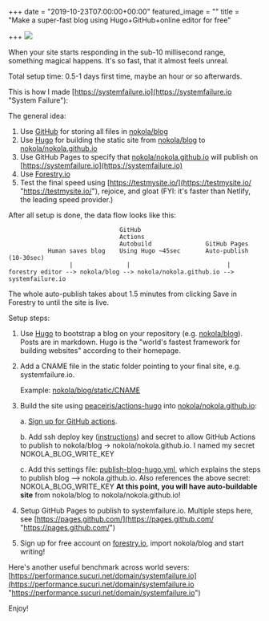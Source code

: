 +++
date = "2019-10-23T07:00:00+00:00"
featured_image = ""
title = "Make a super-fast blog using Hugo+GitHub+online editor for free"

+++
![](/uploads/reportCard.png)

When your site starts responding in the sub-10 millisecond range, something magical happens. It's so fast, that it almost feels unreal.

Total setup time: 0.5-1 days first time, maybe an hour or so afterwards.

<!--more-->

This is how I made [https://systemfailure.io](https://systemfailure.io "System Failure"):

The general idea:

1. Use [GitHub](https://github.com) for storing all files in [nokola/blog](https://github.com/nokola/blog "https://github.com/nokola/blog")
2. Use [Hugo](https://gohugo.io/) for building the static site from [nokola/blog](https://github.com/nokola/blog "https://github.com/nokola/blog") to [nokola/nokola.github.io](https://github.com/nokola/nokola.github.io "https://github.com/nokola/nokola.github.io")
3. Use GitHub Pages to specify that [nokola/nokola.github.io](https://github.com/nokola/nokola.github.io "https://github.com/nokola/nokola.github.io") will publish on [https://systemfailure.io](https://systemfailure.io)
4. Use [Forestry.io](https://forestry.io)
5. Test the final speed using [https://testmysite.io/](https://testmysite.io/ "https://testmysite.io/"), rejoice, and gloat (FYI: it's faster than Netlify, the leading speed provider.)

After all setup is done, the data flow looks like this:

                                   GitHub                 
                                   Actions                
                                   Autobuild               GitHub Pages   
               Human saves blog    Using Hugo ~45sec       Auto-publish (10-30sec)
                     |               |                           |
    forestry editor --> nokola/blog --> nokola/nokola.github.io --> systemfailure.io

The whole auto-publish takes about 1.5 minutes from clicking Save in Forestry to until the site is live.

Setup steps:

1. Use [Hugo](https://gohugo.io/) to bootstrap a blog on your repository (e.g. [nokola/blog](https://github.com/nokola/blog "https://github.com/nokola/blog")). Posts are in markdown.
   Hugo is the "world's fastest framework for building websites" according to their homepage.
2. Add a CNAME file in the static folder pointing to your final site, e.g. systemfailure.io.

   Example: [nokola/blog/static/CNAME](https://github.com/nokola/blog/blob/master/static/CNAME "https://github.com/nokola/blog/blob/master/static/CNAME")
3. Build the site using [peaceiris/actions-hugo](https://github.com/peaceiris/actions-hugo "https://github.com/peaceiris/actions-hugo") into [nokola/nokola.github.io](https://github.com/nokola/nokola.github.io "https://github.com/nokola/nokola.github.io"):

   a. [Sign up for GitHub actions](https://github.com/features/actions).

   b. Add ssh deploy key ([instructions](https://github.com/peaceiris/actions-gh-pages#1-add-ssh-deploy-key)) and secret to allow GitHub Actions to publish to  nokola/blog -> nokola/nokola.github.io. I named my secret NOKOLA_BLOG_WRITE_KEY

   c. Add this settings file: [publish-blog-hugo.yml](https://github.com/nokola/blog/blob/master/.github/workflows/publish-blog-hugo.yml "https://github.com/nokola/blog/blob/master/.github/workflows/publish-blog-hugo.yml"), which explains the steps to publish blog --> nokola.github.io. Also references the above secret: NOKOLA_BLOG_WRITE_KEY
   **At this point, you will have auto-buildable site** from nokola/blog to nokola/nokola.github.io!
4. Setup GitHub Pages to publish to systemfailure.io. Multiple steps here, see [https://pages.github.com/](https://pages.github.com/ "https://pages.github.com/")
5. Sign up for free account on [forestry.io](https://forestry.io), import nokola/blog and start writing!

Here's another useful benchmark across world severs: [https://performance.sucuri.net/domain/systemfailure.io](https://performance.sucuri.net/domain/systemfailure.io "https://performance.sucuri.net/domain/systemfailure.io")

Enjoy!